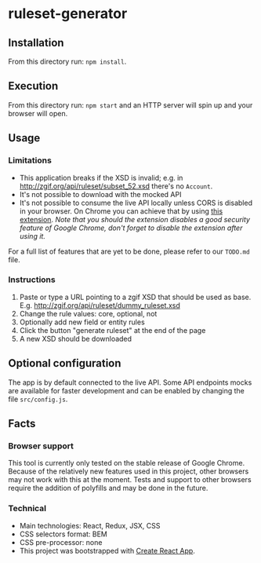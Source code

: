 # ruleset-generator

## Installation

From this directory run: `npm install`.

## Execution

From this directory run: `npm start` and an HTTP server will spin up and your browser will open.

## Usage

### Limitations

* This application breaks if the XSD is invalid; e.g. in http://zgif.org/api/ruleset/subset_52.xsd there's no `Account`.
* It's not possible to download with the mocked API
* It's not possible to consume the live API locally unless CORS is disabled in your browser. On Chrome you can achieve that by using [this extension](https://chrome.google.com/webstore/detail/allow-control-allow-origi/nlfbmbojpeacfghkpbjhddihlkkiljbi?hl=en). _Note that you should the extension disables a good security feature of Google Chrome, don't forget to disable the extension after using it._

For a full list of features that are yet to be done, please refer to our `TODO.md` file.

### Instructions

1. Paste or type a URL pointing to a zgif XSD that should be used as base. E.g. http://zgif.org/api/ruleset/dummy_ruleset.xsd
2. Change the rule values: core, optional, not
3. Optionally add new field or entity rules
4. Click the button "generate ruleset" at the end of the page
5. A new XSD should be downloaded

## Optional configuration

The app is by default connected to the live API.
Some API endpoints mocks are available for faster development and can be enabled by changing the file `src/config.js`.

## Facts

### Browser support

This tool is currently only tested on the stable release of Google Chrome.
Because of the relatively new features used in this project, other browsers may not work with this at the moment.
Tests and support to other browsers require the addition of polyfills and may be done in the future.

### Technical

* Main technologies: React, Redux, JSX, CSS
* CSS selectors format: BEM
* CSS pre-processor: none
* This project was bootstrapped with [Create React App](https://github.com/facebookincubator/create-react-app).
